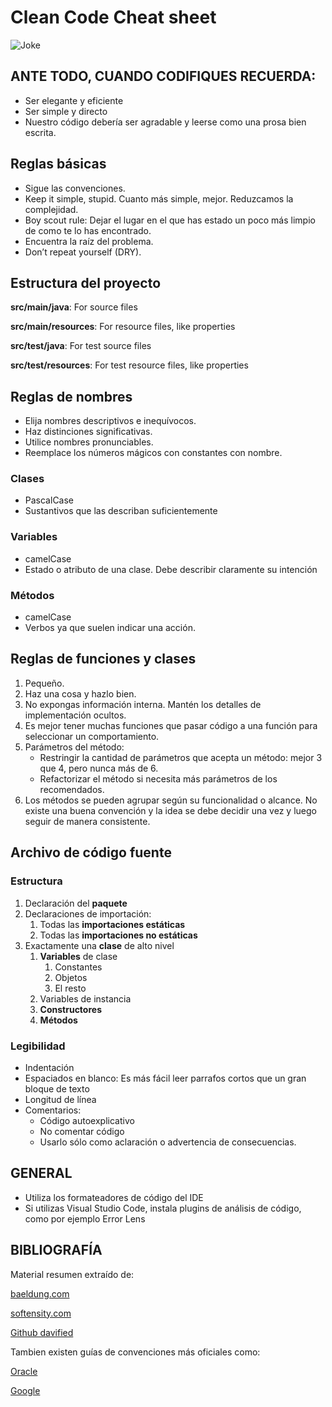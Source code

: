 
# Clean Code Cheat sheet

![Joke](src/main/resources/ud2/joke.jpg)

## ANTE TODO, CUANDO CODIFIQUES RECUERDA:
- Ser elegante y eficiente
- Ser simple y directo
- Nuestro código debería ser agradable y leerse como una prosa bien escrita.

## Reglas básicas
- Sigue las convenciones.
- Keep it simple, stupid. Cuanto más simple, mejor. Reduzcamos la complejidad.
- Boy scout rule: Dejar el lugar en el que has estado un poco más limpio de como te lo has encontrado.
- Encuentra la raíz del problema.
- Don’t repeat yourself (DRY).

## Estructura del proyecto
__src/main/java__: For source files

__src/main/resources__: For resource files, like properties

__src/test/java__: For test source files

__src/test/resources__: For test resource files, like properties

## Reglas de nombres
- Elija nombres descriptivos e inequívocos.
- Haz distinciones significativas.
- Utilice nombres pronunciables.
- Reemplace los números mágicos con constantes con nombre.

### Clases
- PascalCase
- Sustantivos que las describan suficientemente
### Variables
- camelCase
- Estado o atributo de una clase. Debe describir claramente su intención
### Métodos
- camelCase
- Verbos ya que suelen indicar una acción.

## Reglas de funciones y clases
1. Pequeño.
2. Haz una cosa y hazlo bien.
3. No expongas información interna. Mantén los detalles de implementación ocultos.
4. Es mejor tener muchas funciones que pasar código a una función para seleccionar un comportamiento.
5. Parámetros del método:
    - Restringir la cantidad de parámetros que acepta un método: mejor 3 que 4, pero nunca más de 6.
    - Refactorizar el método si necesita más parámetros de los recomendados.
6. Los métodos se pueden agrupar según su funcionalidad o alcance. No existe una buena
   convención y la idea se debe decidir una vez y luego seguir de manera consistente.

## Archivo de código fuente
### Estructura
1. Declaración del __paquete__ 
2. Declaraciones de importación:
    1. Todas las __importaciones estáticas__ 
   2. Todas las __importaciones no estáticas__
3. Exactamente una __clase__ de alto nivel
    1. __Variables__ de clase 
       1. Constantes
       2. Objetos
       3. El resto
   2. Variables de instancia 
   3. __Constructores__ 
   4. __Métodos__

### Legibilidad
- Indentación
- Espaciados en blanco: Es más fácil leer parrafos cortos que un gran bloque de texto 
- Longitud de línea
- Comentarios:
    - Código autoexplicativo
    - No comentar código
    - Usarlo sólo como aclaración o advertencia de consecuencias.

## GENERAL
- Utiliza los formateadores de código del IDE
- Si utilizas Visual Studio Code, instala plugins de análisis de código, como por ejemplo Error Lens

## BIBLIOGRAFÍA

Material resumen extraído de:

[baeldung.com](https://www.baeldung.com/java-clean-code)

[softensity.com](https://www.softensity.com/blog/clean-code-cheat-sheet/)

[Github davified](https://github.com/davified/clean-code-ml/blob/master/docs/cheat-sheet.md)

Tambien existen guías de convenciones más oficiales como:

[Oracle](https://www.oracle.com/technetwork/java/codeconventions-150003.pdf)

[Google](https://google.github.io/styleguide/javaguide.html)
